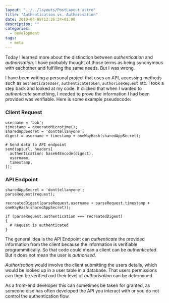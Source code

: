 ```yaml
---
layout: "../../layouts/PostLayout.astro"
title: "Authentication vs. Authorisation"
date: 2019-04-09T12:26:24+01:00
description: ""
categories:
  - development
tags:
  - meta
---
```


Today I learned more about the distinction between _authentication_ and _authorisation_. I have probably thought of those terms as being synonymous with eachother and fulfilling the same needs. But I was wrong.

<!--more-->

I have been writing a personal project that uses an API, accessing methods such as `authenticateUser`, `authenticateToken`, `authoriseRequest` etc. I took a step back and looked at my code. It clicked that when I wanted to _authenticate_ something, I needed to prove the information I had been provided was verifiable. Here is some example pseudocode:

### Client Request

```
username = 'bob';
timestamp = generateMicrotime();
sharedAppSecret = 'donttellanyone';
digest = username + timestamp + oneWayHash(sharedAppSecret);

# Send data to API endpoint
send(apiurl, headers[
  authentication: base64Encode(digest),
  username,
  timestamp,
]);
```

### API Endpoint

```
sharedAppSecret = 'donttellanyone';
parseRequest(request);

recreatedDigest(parseRequest.username + parseRequest.timestamp + oneWayHash(sharedAppSecret));

if (parseRequest.authentication === recreatedDigest)
{
  # Request is authenticated
}
```

The general idea is the API Endpoint can _authenticate_ the provided information from the client because the information is verifiable programmitically. So that code could mean a client can be _authenticated_. But it does not mean the user is _authorised_.

_Authorisation_ would involve the client submitting the users details, which would be looked up in a user table in a database. That users permissions can then be verified and their level of _authorisation_ can be determined.

As a front-end developer this can sometimes be taken for granted, as someone else has often developed the API you interact with or you do not control the authentication flow.
